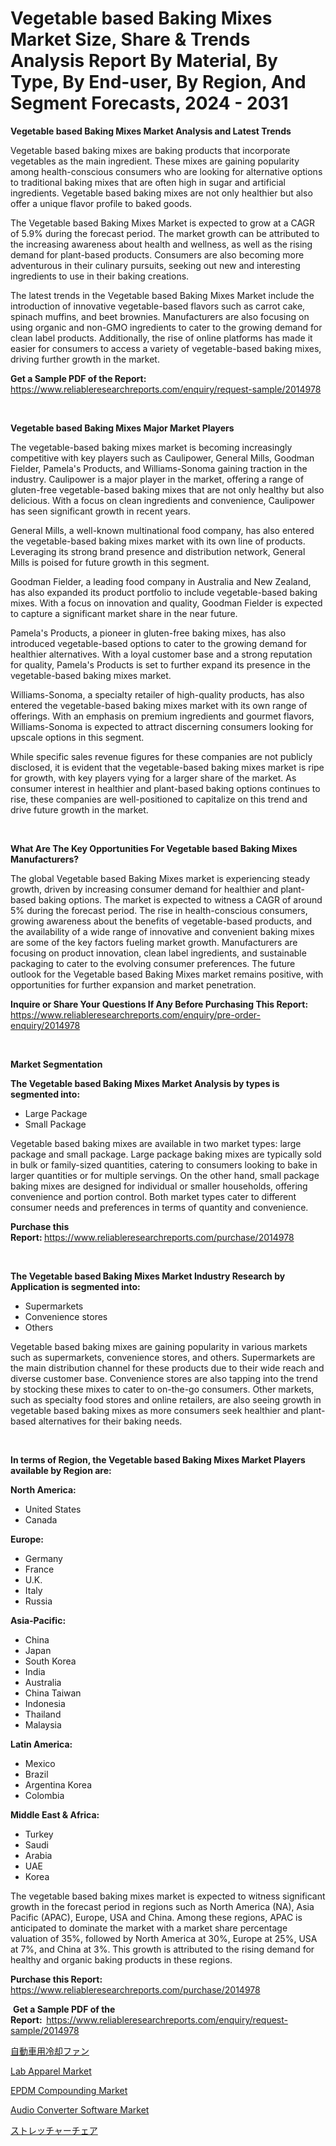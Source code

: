 <p><h1>Vegetable based Baking Mixes Market Size, Share & Trends Analysis Report By Material, By Type, By End-user, By Region, And Segment Forecasts, 2024 - 2031</h1></p><p><strong>Vegetable based Baking Mixes Market Analysis and Latest Trends</strong></p>
<p><p>Vegetable based baking mixes are baking products that incorporate vegetables as the main ingredient. These mixes are gaining popularity among health-conscious consumers who are looking for alternative options to traditional baking mixes that are often high in sugar and artificial ingredients. Vegetable based baking mixes are not only healthier but also offer a unique flavor profile to baked goods.</p><p>The Vegetable based Baking Mixes Market is expected to grow at a CAGR of 5.9% during the forecast period. The market growth can be attributed to the increasing awareness about health and wellness, as well as the rising demand for plant-based products. Consumers are also becoming more adventurous in their culinary pursuits, seeking out new and interesting ingredients to use in their baking creations.</p><p>The latest trends in the Vegetable based Baking Mixes Market include the introduction of innovative vegetable-based flavors such as carrot cake, spinach muffins, and beet brownies. Manufacturers are also focusing on using organic and non-GMO ingredients to cater to the growing demand for clean label products. Additionally, the rise of online platforms has made it easier for consumers to access a variety of vegetable-based baking mixes, driving further growth in the market.</p></p>
<p><strong>Get a Sample PDF of the Report:&nbsp;</strong> <a href="https://www.reliableresearchreports.com/enquiry/request-sample/2014978">https://www.reliableresearchreports.com/enquiry/request-sample/2014978</a></p>
<p>&nbsp;</p>
<p><strong>Vegetable based Baking Mixes Major Market Players</strong></p>
<p><p>The vegetable-based baking mixes market is becoming increasingly competitive with key players such as Caulipower, General Mills, Goodman Fielder, Pamela's Products, and Williams-Sonoma gaining traction in the industry. Caulipower is a major player in the market, offering a range of gluten-free vegetable-based baking mixes that are not only healthy but also delicious. With a focus on clean ingredients and convenience, Caulipower has seen significant growth in recent years.</p><p>General Mills, a well-known multinational food company, has also entered the vegetable-based baking mixes market with its own line of products. Leveraging its strong brand presence and distribution network, General Mills is poised for future growth in this segment.</p><p>Goodman Fielder, a leading food company in Australia and New Zealand, has also expanded its product portfolio to include vegetable-based baking mixes. With a focus on innovation and quality, Goodman Fielder is expected to capture a significant market share in the near future.</p><p>Pamela's Products, a pioneer in gluten-free baking mixes, has also introduced vegetable-based options to cater to the growing demand for healthier alternatives. With a loyal customer base and a strong reputation for quality, Pamela's Products is set to further expand its presence in the vegetable-based baking mixes market.</p><p>Williams-Sonoma, a specialty retailer of high-quality products, has also entered the vegetable-based baking mixes market with its own range of offerings. With an emphasis on premium ingredients and gourmet flavors, Williams-Sonoma is expected to attract discerning consumers looking for upscale options in this segment.</p><p>While specific sales revenue figures for these companies are not publicly disclosed, it is evident that the vegetable-based baking mixes market is ripe for growth, with key players vying for a larger share of the market. As consumer interest in healthier and plant-based baking options continues to rise, these companies are well-positioned to capitalize on this trend and drive future growth in the market.</p></p>
<p>&nbsp;</p>
<p><strong>What Are The Key Opportunities For Vegetable based Baking Mixes Manufacturers?</strong></p>
<p><p>The global Vegetable based Baking Mixes market is experiencing steady growth, driven by increasing consumer demand for healthier and plant-based baking options. The market is expected to witness a CAGR of around 5% during the forecast period. The rise in health-conscious consumers, growing awareness about the benefits of vegetable-based products, and the availability of a wide range of innovative and convenient baking mixes are some of the key factors fueling market growth. Manufacturers are focusing on product innovation, clean label ingredients, and sustainable packaging to cater to the evolving consumer preferences. The future outlook for the Vegetable based Baking Mixes market remains positive, with opportunities for further expansion and market penetration.</p></p>
<p><strong>Inquire or Share Your Questions If Any Before Purchasing This Report:</strong> <a href="https://www.reliableresearchreports.com/enquiry/pre-order-enquiry/2014978">https://www.reliableresearchreports.com/enquiry/pre-order-enquiry/2014978</a></p>
<p>&nbsp;</p>
<p><strong>Market Segmentation</strong></p>
<p><strong>The Vegetable based Baking Mixes Market Analysis by types is segmented into:</strong></p>
<p><ul><li>Large Package</li><li>Small Package</li></ul></p>
<p><p>Vegetable based baking mixes are available in two market types: large package and small package. Large package baking mixes are typically sold in bulk or family-sized quantities, catering to consumers looking to bake in larger quantities or for multiple servings. On the other hand, small package baking mixes are designed for individual or smaller households, offering convenience and portion control. Both market types cater to different consumer needs and preferences in terms of quantity and convenience.</p></p>
<p><strong>Purchase this Report:&nbsp;</strong><a href="https://www.reliableresearchreports.com/purchase/2014978">https://www.reliableresearchreports.com/purchase/2014978</a></p>
<p>&nbsp;</p>
<p><strong>The Vegetable based Baking Mixes Market Industry Research by Application is segmented into:</strong></p>
<p><ul><li>Supermarkets</li><li>Convenience stores</li><li>Others</li></ul></p>
<p><p>Vegetable based baking mixes are gaining popularity in various markets such as supermarkets, convenience stores, and others. Supermarkets are the main distribution channel for these products due to their wide reach and diverse customer base. Convenience stores are also tapping into the trend by stocking these mixes to cater to on-the-go consumers. Other markets, such as specialty food stores and online retailers, are also seeing growth in vegetable based baking mixes as more consumers seek healthier and plant-based alternatives for their baking needs.</p></p>
<p>&nbsp;</p>
<p><strong>In terms of Region, the Vegetable based Baking Mixes Market Players available by Region are:</strong></p>
<p>
    <p> <strong> North America: </strong>
        <ul>
            <li>United States</li>
            <li>Canada</li>
        </ul>
        </p> 
    <p> <strong> Europe: </strong>
        <ul>
            <li>Germany</li>
            <li>France</li>
            <li>U.K.</li>
            <li>Italy</li>
            <li>Russia</li>
        </ul>
        </p> 
    <p> <strong> Asia-Pacific: </strong>
        <ul>
            <li>China</li>
            <li>Japan</li>
            <li>South Korea</li>
            <li>India</li>
            <li>Australia</li>
            <li>China Taiwan</li>
            <li>Indonesia</li>
            <li>Thailand</li>
            <li>Malaysia</li>
        </ul>
        </p> 
    <p> <strong> Latin America: </strong>
        <ul>
            <li>Mexico</li>
            <li>Brazil</li>
            <li>Argentina Korea</li>
            <li>Colombia</li>
        </ul>
        </p> 
    <p> <strong> Middle East & Africa: </strong>
        <ul>
            <li>Turkey</li>
            <li>Saudi</li>
            <li>Arabia</li>
            <li>UAE</li>
            <li>Korea</li>
        </ul>
    </p>
    </p>
<p><p>The vegetable based baking mixes market is expected to witness significant growth in the forecast period in regions such as North America (NA), Asia Pacific (APAC), Europe, USA and China. Among these regions, APAC is anticipated to dominate the market with a market share percentage valuation of 35%, followed by North America at 30%, Europe at 25%, USA at 7%, and China at 3%. This growth is attributed to the rising demand for healthy and organic baking products in these regions.</p></p>
<p><strong>Purchase this Report: </strong><a href="https://www.reliableresearchreports.com/purchase/2014978">https://www.reliableresearchreports.com/purchase/2014978</a></p>
<p>&nbsp;<strong>Get a Sample PDF of the Report:&nbsp;&nbsp;</strong><a href="https://www.reliableresearchreports.com/enquiry/request-sample/2014978">https://www.reliableresearchreports.com/enquiry/request-sample/2014978</a></p>
<p><strong></strong></p>
<p><p><a href="https://medium.com/@one-cool-chick/%E8%87%AA%E5%8B%95%E8%BB%8A%E7%94%A8%E5%86%B7%E5%8D%B4%E3%83%95%E3%82%A1%E3%83%B3%E3%81%AE%E5%B8%82%E5%A0%B4%E5%88%86%E6%9E%90%E3%81%A82024%E5%B9%B4%E3%81%8B%E3%82%892031%E5%B9%B4%E3%81%BE%E3%81%A7%E3%81%AE%E4%BA%88%E6%B8%AC%E3%82%B5%E3%82%A4%E3%82%BA-1bcbbf61f51c">自動車用冷却ファン</a></p><p><a href="https://spotless-saver-8fd.notion.site/Lab-Apparel-Market-Size-Market-Share-and-Global-Market-Analysis-Report-2024-2031-a7b2517a573b4ad3ab614ecb8f40190f">Lab Apparel Market</a></p><p><a href="https://view.publitas.com/reportprime-1/epdm-compounding-market-offer-valuable-insights-into-market-size-market-share-market-trends-and-projections-spanning-from-2024-to-2031/">EPDM Compounding Market</a></p><p><a href="https://gentle-editor-9db.notion.site/Audio-Converter-Software-Market-Provides-Detailed-Segmentation-of-this-Market-based-on-Type-Applica-c4fe97b1132e4054ba7c127c0c68934a">Audio Converter Software Market</a></p><p><a href="https://medium.com/@luispacocha/%E3%82%B9%E3%83%88%E3%83%AC%E3%83%83%E3%83%81%E3%83%A3%E3%83%BC%E3%83%81%E3%82%A7%E3%82%A2%E3%81%AE%E5%B8%82%E5%A0%B4%E8%A6%8F%E6%A8%A1-cagr-%E3%83%88%E3%83%AC%E3%83%B3%E3%83%892024%E5%B9%B4%E3%81%8B%E3%82%892030%E5%B9%B4-0a6f5beb5234">ストレッチャーチェア</a></p></p>